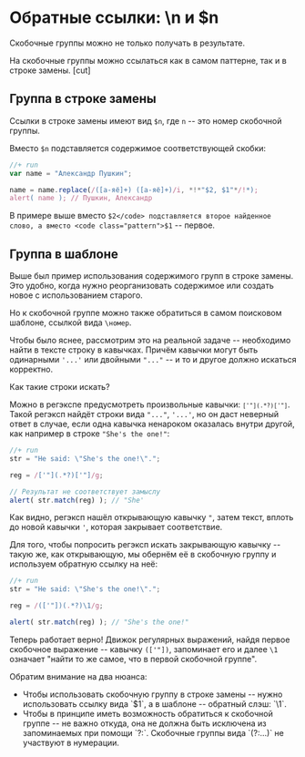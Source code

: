 # Обратные ссылки: \n и $n

Скобочные группы можно не только получать в результате.

На скобочные группы можно ссылаться как в самом паттерне, так и в строке замены.
[cut]

## Группа в строке замены

Ссылки в строке замены имеют вид `$n`, где `n` -- это номер скобочной группы. 

Вместо `$n` подставляется содержимое соответствующей скобки:

```js
//+ run
var name = "Александр Пушкин";

name = name.replace(/([а-яё]+) ([а-яё]+)/i, *!*"$2, $1"*/!*);
alert( name ); // Пушкин, Александр
```

В примере выше вместо <code class="pattern">$2</code> подставляется второе найденное слово, а вместо <code class="pattern">$1</code> -- первое.

## Группа в шаблоне

Выше был пример использования содержимого групп в строке замены. Это удобно, когда нужно реорганизовать содержимое или создать новое с использованием старого.

Но к скобочной группе можно также обратиться в самом поисковом шаблоне, ссылкой вида `\номер`.

Чтобы было яснее, рассмотрим это на реальной задаче -- необходимо найти в тексте строку в кавычках. Причём кавычки могут быть одинарными <code class="subject">'...'</code> или двойными <code class="subject">"..."</code> -- и то и другое должно искаться корректно.

Как такие строки искать? 

Можно в регэкспе предусмотреть произвольные кавычки: <code class="pattern">`['"](.*?)['"]`</code>. Такой регэксп найдёт строки вида <code class="match">"..."</code>, <code class="match">'...'</code>, но он даст неверный ответ в случае, если одна кавычка ненароком оказалась внутри другой, как например в строке <code class="subject">"She's the one!"</code>:

```js
//+ run
str = "He said: \"She's the one!\".";

reg = /['"](.*?)['"]/g;

// Результат не соответствует замыслу
alert( str.match(reg) ); // "She'
```

Как видно, регэксп нашёл открывающую кавычку <code class="match">"</code>, затем текст, вплоть до новой кавычки <code class="match">'</code>, которая закрывает соответствие.

Для того, чтобы попросить регэксп искать закрывающую кавычку -- такую же, как открывающую, мы обернём её в скобочную группу и используем обратную ссылку на неё:

```js
//+ run
str = "He said: \"She's the one!\".";

reg = /(['"])(.*?)\1/g;

alert( str.match(reg) ); // "She's the one!"
```

Теперь работает верно! Движок регулярных выражений, найдя первое скобочное выражение -- кавычку <code class="pattern">(['"])</code>, запоминает его и далее <code class="pattern">\1</code> означает "найти то же самое, что в первой скобочной группе".

Обратим внимание на два нюанса:

<ul>
<li>Чтобы использовать скобочную группу в строке замены -- нужно использовать ссылку вида `$1`, а в шаблоне -- обратный слэш: `\1`.</li>
<li>Чтобы в принципе иметь возможность обратиться к скобочной группе -- не важно откуда, она не должна быть исключена из запоминаемых при помощи `?:`. Скобочные группы вида `(?:...)` не участвуют в нумерации.</li>
</ul>
 
